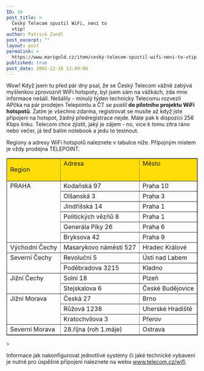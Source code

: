 ```yaml
---
ID: 16
post_title: >
  Český Telecom spustil WiFi, není to
  vtip!
author: Patrick Zandl
post_excerpt: ""
layout: post
permalink: >
  https://www.marigold.cz/item/cesky-telecom-spustil-wifi-neni-to-vtip
published: true
post_date: 2002-12-16 12:49:00
---
```

<P></P>
<P>Wow! Když jsem tu před pár dny psal, že se Český Telecom vážně zabývá myšlenkou zprovoznit WiFi hotspoty, byl jsem sám na vážkách, zda mne informace nešálí. Nešálily - minulý týden technicky Telecomu rozvezli APčka na pár prodejen Telepointu a ČT se pustil <STRONG>do pilotního projektu WiFi hotspotů</STRONG>. Zatím je všechno zdarma, registrovat se musíte až když jste připojeni na hotspot, žádný předregistrace nejde. Máte pak k dispozici 256 Kbps linku. Telecom chce zjistit, jaký je zájem - no, více k tomu zítra ráno nebo večer, já teď balím notebook a jedu to testnout. </P>
<P>Regiony a adresy WiFi hotspotů naleznete v tabulce níže. Přípojným místem je vždy prodejna TELEPOINT.</P><SMALL>
<TABLE cellSpacing=0 cellPadding=1 width="100%" border=1>
<TBODY>
<TR>
<TD vAlign=top bgColor=#ffde08>
<P>Region <BR></P></TD>
<TD vAlign=top bgColor=#ffde08>Adresa <BR></TD>
<TD vAlign=top bgColor=#ffde08>Město <BR></TD></TR>
<TR>
<TD vAlign=top rowSpan=6>PRAHA <BR></TD>
<TD vAlign=top>Kodaňská 97 <BR></TD>
<TD vAlign=top>Praha 10 <BR></TD></TR>
<TR>
<TD vAlign=top>Olšanská 3 <BR></TD>
<TD vAlign=top>Praha 3 <BR></TD></TR>
<TR>
<TD vAlign=top>Jindřišská 14 <BR></TD>
<TD vAlign=top>Praha 1 <BR></TD></TR>
<TR>
<TD vAlign=top>Politických vězňů 8 <BR></TD>
<TD vAlign=top>Praha 1 <BR></TD></TR>
<TR>
<TD vAlign=top>Generála Píky 26 <BR></TD>
<TD vAlign=top>Praha 6 <BR></TD></TR>
<TR>
<TD vAlign=top>Bryksova 42 <BR></TD>
<TD vAlign=top>Praha 9 <BR></TD></TR>
<TR>
<TD vAlign=top>Východní Čechy <BR></TD>
<TD vAlign=top>Masarykovo náměstí 527 <BR></TD>
<TD vAlign=top>Hradec Králové <BR></TD></TR>
<TR>
<TD vAlign=top rowSpan=2>Severní Čechy <BR></TD>
<TD vAlign=top>Revoluční 5 <BR></TD>
<TD vAlign=top>Ústí nad Labem <BR></TD></TR>
<TR>
<TD vAlign=top>Poděbradova 3215 <BR></TD>
<TD vAlign=top>Kladno <BR></TD></TR>
<TR>
<TD vAlign=top rowSpan=2>Jižní Čechy <BR></TD>
<TD vAlign=top>Solní 18 <BR></TD>
<TD vAlign=top>Plzeň <BR></TD></TR>
<TR>
<TD vAlign=top>Stejskalova 6 <BR></TD>
<TD vAlign=top>České Budějovice <BR></TD></TR>
<TR>
<TD vAlign=top rowSpan=3>Jižní Morava <BR></TD>
<TD vAlign=top>Česká 27 <BR></TD>
<TD vAlign=top>Brno <BR></TD></TR>
<TR>
<TD vAlign=top>Růžová 1238 <BR></TD>
<TD vAlign=top>Uherské Hradiště <BR></TD></TR>
<TR>
<TD vAlign=top>Kratochvílova 3 <BR></TD>
<TD vAlign=top>Přerov <BR></TD></TR>
<TR>
<TD vAlign=top>Severní Morava <BR></TD>
<TD vAlign=top>28.října (roh 1.máje) <BR></TD>
<TD vAlign=top>Ostrava <BR></TD></TR></TBODY></TABLE>&gt;</SMALL> 
<P>Informace jak nakonfigurovat jednotlivé systémy či jaké technické vybavení je nutné pro úspěšné připojení naleznete na webu <A href="http://www.telecom.cz/wifi">www.telecom.cz/wifi</A>.</P>
<P>&#160;</P></SMALL>